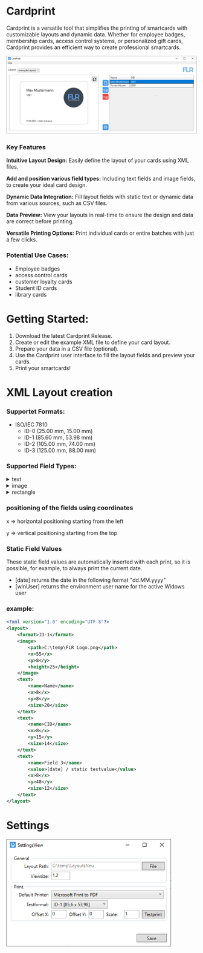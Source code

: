 # Cardprint
Cardprint is a versatile tool that simplifies the printing of smartcards with customizable layouts and dynamic data.
Whether for employee badges, membership cards, access control systems, or personalized gift cards, Cardprint provides an efficient way to create professional smartcards.

![Main View1](https://raw.githubusercontent.com/FlorianRedl/Cardprint/master/Screenshots/MainView1.png)

### Key Features
__Intuitive Layout Design:__ Easily define the layout of your cards using XML files. 

__Add and position various field types:__ Including text fields and image fields, to create your ideal card design.

__Dynamic Data Integration:__ Fill layout fields with static text or dynamic data from various sources, such as CSV files.

__Data Preview:__ View your layouts in real-time to ensure the design and data are correct before printing.

__Versatile Printing Options:__ Print individual cards or entire batches with just a few clicks.

### Potential Use Cases:
- Employee badges 
- access control cards
- customer loyalty cards
- Student ID cards
- library cards

# Getting Started:
1. Download the latest Cardprint Release.
2. Create or edit the example XML file to define your card layout.
3. Prepare your data in a CSV file (optional).
4. Use the Cardprint user interface to fill the layout fields and preview your cards.
5. Print your smartcards!

# XML Layout creation
### Supportet Formats:
- ISO/IEC 7810
  - ID-0 (25.00 mm, 15.00 mm)
  - ID-1 (85.60 mm, 53.98 mm)
  - ID-2 (105.00 mm, 74.00 mm)
  - ID-3 (125.00 mm, 88.00 mm)
### Supported Field Types:
<details>
  <summary>text</summary>
  <p>- required elements: x, y, name, size</p>
  <p>- optional elements: rotation, value</p>
</details>
<details>
  <summary>image</summary>
  <p>- required elements: x, y, path, width or heigth</p>
  <p>- optional elements: rotation</p>
</details>
<details>
  <summary>rectangle</summary>
  <p>- required elements: x, y, name, width, heigth, color</p>
  <p>- optional elements: rotation</p>
</details>

### positioning of the fields using coordinates
x => horizontal positioning starting from the left

y => vertical positioning starting from the top

### Static Field Values
These static field values are automatically inserted with each print, so it is possible, for example, to always print the current date.
- [date] returns the date in the following format "dd.MM.yyyy"
- [winUser]  returns the environment user name for the active Widows user

### example:
```xml
<?xml version="1.0" encoding="UTF-8"?>
<layout>
    <format>ID-1</format>
    <image>
        <path>C:\temp\FLR Logo.png</path>
        <x>55</x>
        <y>8</y>
        <height>25</height>
    </image>
    <text>
        <name>Name</name>
        <x>8</x>
        <y>8</y>
        <size>20</size>
    </text>
    <text>
        <name>CID</name>
        <x>8</x>
        <y>15</y>
        <size>14</size>
    </text>
    <text>
        <name>Field 3</name>
        <value>[date] / static testvalue</value>
        <x>8</x>
        <y>48</y>
        <size>12</size>
    </text>
</layout>
```

# Settings
![Settings View](https://raw.githubusercontent.com/FlorianRedl/Cardprint/master/Screenshots/CardPrint_Settings.PNG)
